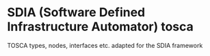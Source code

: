# SDIA (Software Defined Infrastructure Automator) tosca


TOSCA types, nodes, interfaces etc. adapted for the SDIA framework 
